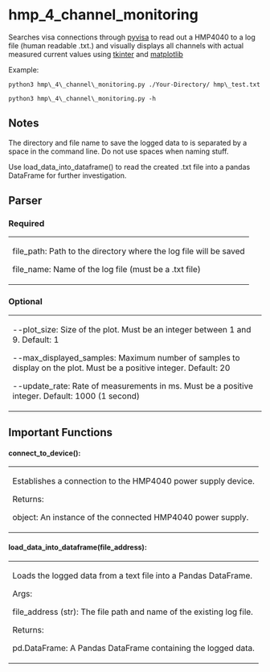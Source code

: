 # hmp_4_channel_monitoring

Searches visa connections through
[<span class="underline">pyvisa</span>](https://pyvisa.readthedocs.io/en/latest/)
to read out a HMP4040 to a log file (human readable .txt.) and visually
displays all channels with actual measured current
values using
[<span class="underline">tkinter</span>](https://docs.python.org/3/library/tkinter.html)
and [<span class="underline">matplotlib</span>](https://matplotlib.org/)

Example:

```
python3 hmp\_4\_channel\_monitoring.py ./Your-Directory/ hmp\_test.txt
```

```
python3 hmp\_4\_channel\_monitoring.py -h
```

## Notes

The directory and file name to save the logged data to is separated by a
space in the command line. Do not use spaces when naming stuff.

Use load\_data\_into\_dataframe() to read the created .txt file into a
pandas DataFrame for further investigation.

## Parser

### Required

<table>
<tbody>
<tr class="odd">
<td><p>file_path: Path to the directory where the log file will be saved</p>
<p>file_name: Name of the log file (must be a .txt file)</p></td>
</tr>
</tbody>
</table>

### Optional

<table>
<tbody>
<tr class="odd">
<td><p>--plot_size: Size of the plot. Must be an integer between 1 and 9. Default: 1</p>
<p>--max_displayed_samples: Maximum number of samples to display on the plot. Must be a positive integer. Default: 20</p>
<p>--update_rate: Rate of measurements in ms. Must be a positive integer. Default: 1000 (1 second)</p></td>
</tr>
</tbody>
</table>

## Important Functions

#### connect\_to\_device():

<table>
<tbody>
<tr class="odd">
<td><p>Establishes a connection to the HMP4040 power supply device.</p>
<p>Returns:</p>
<p>object: An instance of the connected HMP4040 power supply.</p></td>
</tr>
</tbody>
</table>

#### load\_data\_into\_dataframe(file\_address):

<table>
<tbody>
<tr class="odd">
<td><p>Loads the logged data from a text file into a Pandas DataFrame.</p>
<p>Args:</p>
<p>file_address (str): The file path and name of the existing log file.</p>
<p>Returns:</p>
<p>pd.DataFrame: A Pandas DataFrame containing the logged data.</p></td>
</tr>
</tbody>
</table>
